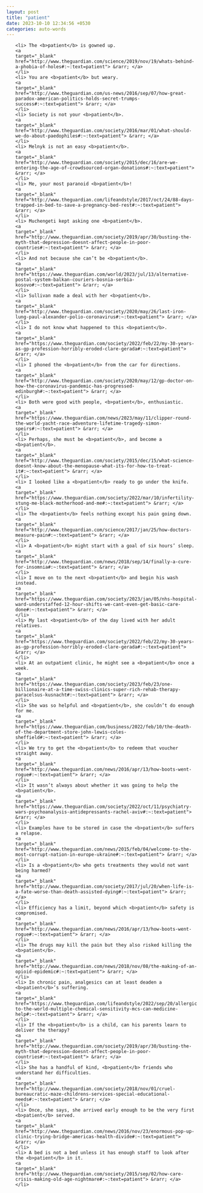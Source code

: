 ```yaml
---
layout: post
title: "patient"
date: 2023-10-10 12:34:56 +0530
categories: auto-words
---
```

<ol>

    <li> The <b>patient</b> is gowned up.
    <a 
    target="_blank" 
    href="http://www.theguardian.com/science/2019/nov/19/whats-behind-a-phobia-of-holes#:~:text=patient"> &rarr; </a>
    </li>
    <li> You are <b>patient</b> but weary.
    <a 
    target="_blank" 
    href="http://www.theguardian.com/us-news/2016/sep/07/how-great-paradox-american-politics-holds-secret-trumps-success#:~:text=patient"> &rarr; </a>
    </li>
    <li> Society is not your <b>patient</b>.
    <a 
    target="_blank" 
    href="http://www.theguardian.com/society/2016/mar/01/what-should-we-do-about-paedophiles#:~:text=patient"> &rarr; </a>
    </li>
    <li> Melnyk is not an easy <b>patient</b>.
    <a 
    target="_blank" 
    href="http://www.theguardian.com/society/2015/dec/16/are-we-entering-the-age-of-crowdsourced-organ-donations#:~:text=patient"> &rarr; </a>
    </li>
    <li> Me, your most paranoid <b>patient</b>!
    <a 
    target="_blank" 
    href="http://www.theguardian.com/lifeandstyle/2017/oct/24/88-days-trapped-in-bed-to-save-a-pregnancy-bed-rest#:~:text=patient"> &rarr; </a>
    </li>
    <li> Muchengeti kept asking one <b>patient</b>.
    <a 
    target="_blank" 
    href="http://www.theguardian.com/society/2019/apr/30/busting-the-myth-that-depression-doesnt-affect-people-in-poor-countries#:~:text=patient"> &rarr; </a>
    </li>
    <li> And not because she can’t be <b>patient</b>.
    <a 
    target="_blank" 
    href="https://www.theguardian.com/world/2023/jul/13/alternative-postal-system-balkan-couriers-bosnia-serbia-kosovo#:~:text=patient"> &rarr; </a>
    </li>
    <li> Sullivan made a deal with her <b>patient</b>.
    <a 
    target="_blank" 
    href="http://www.theguardian.com/society/2020/may/26/last-iron-lung-paul-alexander-polio-coronavirus#:~:text=patient"> &rarr; </a>
    </li>
    <li> I do not know what happened to this <b>patient</b>.
    <a 
    target="_blank" 
    href="https://www.theguardian.com/society/2022/feb/22/my-30-years-as-gp-profession-horribly-eroded-clare-gerada#:~:text=patient"> &rarr; </a>
    </li>
    <li> I phoned the <b>patient</b> from the car for directions.
    <a 
    target="_blank" 
    href="http://www.theguardian.com/society/2020/may/12/gp-doctor-on-how-the-coronavirus-pandemic-has-progressed-edinburgh#:~:text=patient"> &rarr; </a>
    </li>
    <li> Both were good with people, <b>patient</b>, enthusiastic.
    <a 
    target="_blank" 
    href="https://www.theguardian.com/news/2023/may/11/clipper-round-the-world-yacht-race-adventure-lifetime-tragedy-simon-speirs#:~:text=patient"> &rarr; </a>
    </li>
    <li> Perhaps, she must be <b>patient</b>, and become a <b>patient</b>.
    <a 
    target="_blank" 
    href="http://www.theguardian.com/society/2015/dec/15/what-science-doesnt-know-about-the-menopause-what-its-for-how-to-treat-it#:~:text=patient"> &rarr; </a>
    </li>
    <li> I looked like a <b>patient</b> ready to go under the knife.
    <a 
    target="_blank" 
    href="https://www.theguardian.com/society/2022/mar/10/infertility-stung-me-black-motherhood-and-me#:~:text=patient"> &rarr; </a>
    </li>
    <li> The <b>patient</b> feels nothing except his pain going down.
    <a 
    target="_blank" 
    href="http://www.theguardian.com/science/2017/jan/25/how-doctors-measure-pain#:~:text=patient"> &rarr; </a>
    </li>
    <li> A <b>patient</b> might start with a goal of six hours’ sleep.
    <a 
    target="_blank" 
    href="http://www.theguardian.com/news/2018/sep/14/finally-a-cure-for-insomnia#:~:text=patient"> &rarr; </a>
    </li>
    <li> I move on to the next <b>patient</b> and begin his wash instead.
    <a 
    target="_blank" 
    href="https://www.theguardian.com/society/2023/jan/05/nhs-hospital-ward-understaffed-12-hour-shifts-we-cant-even-get-basic-care-done#:~:text=patient"> &rarr; </a>
    </li>
    <li> My last <b>patient</b> of the day lived with her adult relatives.
    <a 
    target="_blank" 
    href="https://www.theguardian.com/society/2022/feb/22/my-30-years-as-gp-profession-horribly-eroded-clare-gerada#:~:text=patient"> &rarr; </a>
    </li>
    <li> At an outpatient clinic, he might see a <b>patient</b> once a week.
    <a 
    target="_blank" 
    href="https://www.theguardian.com/society/2023/feb/23/one-billionaire-at-a-time-swiss-clinics-super-rich-rehab-therapy-paracelsus-kusnacht#:~:text=patient"> &rarr; </a>
    </li>
    <li> She was so helpful and <b>patient</b>, she couldn’t do enough for me.
    <a 
    target="_blank" 
    href="https://www.theguardian.com/business/2022/feb/10/the-death-of-the-department-store-john-lewis-coles-sheffield#:~:text=patient"> &rarr; </a>
    </li>
    <li> We try to get the <b>patient</b> to redeem that voucher straight away.
    <a 
    target="_blank" 
    href="http://www.theguardian.com/news/2016/apr/13/how-boots-went-rogue#:~:text=patient"> &rarr; </a>
    </li>
    <li> It wasn’t always about whether it was going to help the <b>patient</b>.
    <a 
    target="_blank" 
    href="https://www.theguardian.com/society/2022/oct/11/psychiatry-wars-psychoanalysis-antidepressants-rachel-aviv#:~:text=patient"> &rarr; </a>
    </li>
    <li> Examples have to be stored in case the <b>patient</b> suffers a relapse.
    <a 
    target="_blank" 
    href="http://www.theguardian.com/news/2015/feb/04/welcome-to-the-most-corrupt-nation-in-europe-ukraine#:~:text=patient"> &rarr; </a>
    </li>
    <li> Is a <b>patient</b> who gets treatments they would not want being harmed?
    <a 
    target="_blank" 
    href="http://www.theguardian.com/society/2017/jul/20/when-life-is-a-fate-worse-than-death-assisted-dying#:~:text=patient"> &rarr; </a>
    </li>
    <li> Efficiency has a limit, beyond which <b>patient</b> safety is compromised.
    <a 
    target="_blank" 
    href="http://www.theguardian.com/news/2016/apr/13/how-boots-went-rogue#:~:text=patient"> &rarr; </a>
    </li>
    <li> The drugs may kill the pain but they also risked killing the <b>patient</b>.
    <a 
    target="_blank" 
    href="http://www.theguardian.com/news/2018/nov/08/the-making-of-an-opioid-epidemic#:~:text=patient"> &rarr; </a>
    </li>
    <li> In chronic pain, analgesics can at least deaden a <b>patient</b>’s suffering.
    <a 
    target="_blank" 
    href="https://www.theguardian.com/lifeandstyle/2022/sep/20/allergic-to-the-world-multiple-chemical-sensitivity-mcs-can-medicine-help#:~:text=patient"> &rarr; </a>
    </li>
    <li> If the <b>patient</b> is a child, can his parents learn to deliver the therapy?
    <a 
    target="_blank" 
    href="http://www.theguardian.com/society/2019/apr/30/busting-the-myth-that-depression-doesnt-affect-people-in-poor-countries#:~:text=patient"> &rarr; </a>
    </li>
    <li> She has a handful of kind, <b>patient</b> friends who understand her difficulties.
    <a 
    target="_blank" 
    href="http://www.theguardian.com/society/2018/nov/01/cruel-bureaucratic-maze-childrens-services-special-educational-needs#:~:text=patient"> &rarr; </a>
    </li>
    <li> Once, she says, she arrived early enough to be the very first <b>patient</b> served.
    <a 
    target="_blank" 
    href="http://www.theguardian.com/news/2016/nov/23/enormous-pop-up-clinic-trying-bridge-americas-health-divide#:~:text=patient"> &rarr; </a>
    </li>
    <li> A bed is not a bed unless it has enough staff to look after the <b>patient</b> in it.
    <a 
    target="_blank" 
    href="http://www.theguardian.com/society/2015/sep/02/how-care-crisis-making-old-age-nightmare#:~:text=patient"> &rarr; </a>
    </li>